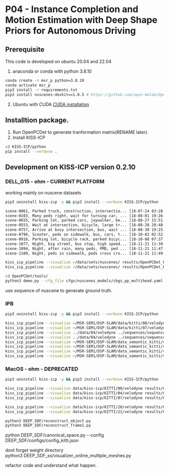 # P04 - Instance Completion and Motion Estimation with Deep Shape Priors for Autonomous Driving


## Prerequisite

This code is developed on ubuntu 20.04 and 22.04

1. anaconda or conda with python 3.8.10

```bash
conda create -n msr_p python=3.8.10
conda activate msr_p
pip3 install -r requirements.txt
pip3 install nuscenes-devkit==1.0.5 # https://github.com/open-mmlab/OpenPCDet/blob/master/docs/GETTING_STARTED.md

```

2. Ubuntu with CUDA
[CUDA installation](www.google.com)







## Installtion package.
1. Run OpenPCDet to generate tranformation matrix(RENAME later).
2. Install KISS-ICP 

```sh
cd KISS-ICP/python
pip install --verbose .
```

## Development on KISS-ICP version 0.2.10

### DELL_G15 - ohm - CURRENT PLATFORM

working mainly on nuscene datasets

```sh
pip3 uninstall kiss-icp -y && pip3 install --verbose KISS-ICP/python
```

```txt
scene-0061, Parked truck, construction, intersectio... [18-07-24 03:28:47]   19s, singapore-onenorth, #anns:4622
scene-0103, Many peds right, wait for turning car, ... [18-08-01 19:26:43]   19s, boston-seaport, #anns:2046
scene-0655, Parking lot, parked cars, jaywalker, be... [18-08-27 15:51:32]   20s, boston-seaport, #anns:2332
scene-0553, Wait at intersection, bicycle, large tr... [18-08-28 20:48:16]   20s, boston-seaport, #anns:1950
scene-0757, Arrive at busy intersection, bus, wait ... [18-08-30 19:25:08]   20s, boston-seaport, #anns:592
scene-0796, Scooter, peds on sidewalk, bus, cars, t... [18-10-02 02:52:24]   20s, singapore-queensto, #anns:708
scene-0916, Parking lot, bicycle rack, parked bicyc... [18-10-08 07:37:13]   20s, singapore-queensto, #anns:2387
scene-1077, Night, big street, bus stop, high speed... [18-11-21 11:39:27]   20s, singapore-hollandv, #anns:890
scene-1094, Night, after rain, many peds, PMD, ped ... [18-11-21 11:47:27]   19s, singapore-hollandv, #anns:1762
scene-1100, Night, peds in sidewalk, peds cross cro... [18-11-21 11:49:47]   19s, singapore-hollandv, #anns:935
```

```sh
kiss_icp_pipeline --visualize ~/data/sets/nuscenes/ results/OpenPCDet_PointRCNN/KITTI/00_01.npy --dataloader nuscenes --sequence 0061
kiss_icp_pipeline --visualize ~/data/sets/nuscenes/ results/OpenPCDet_PointRCNN/KITTI/00_01.npy --dataloader nuscenes --sequence 0796
```

```sh
cd OpenPCDet/tools/
python3 demo.py --cfg_file cfgs/nuscenes_models/cbgs_pp_multihead.yaml --ckpt weight/nuscenes/pp_multihead_nds5823_updated.pth --data_path ~/data/sets/nuscenes/
```

use sequence of nuscene to generate ground truth.


### IPB

```sh
pip3 uninstall kiss-icp -y && pip3 install --verbose KISS-ICP/python
```

```sh
kiss_icp_pipeline --visualize ~/MSR-SEM1/DSP-SLAM/data/kitti/00/velodyne/ ../sequences/sequence00_01.npy
kiss_icp_pipeline --visualize ~/MSR-SEM1/DSP-SLAM/data/kitti/07/velodyne/ ../sequences/sequence07_01.npy
kiss_icp_pipeline --visualize ../data/04/velodyne ../sequences/sequence04_01.npy
kiss_icp_pipeline --visualize ../data/04/velodyne ../sequences/sequence04_02.npy
kiss_icp_pipeline --visualize ~/MSR-SEM1/DSP-SLAM/data_semantic_kitti/velodyne/dataset/sequences/20/velodyne/ ../sequences/sequence20_01.npy
kiss_icp_pipeline --visualize ~/MSR-SEM1/DSP-SLAM/data_semantic_kitti/velodyne/dataset/sequences/20/velodyne/ ../sequences/sequence20_02.npy
kiss_icp_pipeline --visualize ~/MSR-SEM1/DSP-SLAM/data_semantic_kitti/velodyne/dataset/sequences/21/velodyne/ ../sequences/sequence21_01.npy
kiss_icp_pipeline --visualize ~/MSR-SEM1/DSP-SLAM/data_semantic_kitti/velodyne/dataset/sequences/21/velodyne/ results/OpenPCDet_PointRCNN/KITTI/21_01.npy # highway
```

### MacOS - ohm - DEPRECATED

```sh
pip3 uninstall kiss-icp -y && pip3 install --verbose KISS-ICP/python
```

```sh
kiss_icp_pipeline --visualize data/kiss-icp/KITTI/00/velodyne results/OpenPCDet_PointRCNN/KITTI/00_01.npy
kiss_icp_pipeline --visualize data/kiss-icp/KITTI/04/velodyne results/OpenPCDet_PointRCNN/KITTI/04_01.npy
kiss_icp_pipeline --visualize data/kiss-icp/KITTI/07/velodyne results/OpenPCDet_PointRCNN/KITTI/07_01.npy

kiss_icp_pipeline --visualize data/kiss-icp/KITTI/20/velodyne results/OpenPCDet_PointRCNN/KITTI/20_01.npy # highway
kiss_icp_pipeline --visualize data/kiss-icp/KITTI/21/velodyne results/OpenPCDet_PointRCNN/KITTI/21_01.npy # highway
```

```sh
python3 DEEP_SDF/reconstruct_object.py
python3 DEEP_SDF/reconstruct_frame1.py
```


python DEEP_SDF/canonical_space.py --config DEEP_SDF/configs/config_kitti.json        

dont forget weight directory              
python3 DEEP_SDF_ss/visualizer_online_multiple_meshes.py                  

refactor code and understand what happen.        
